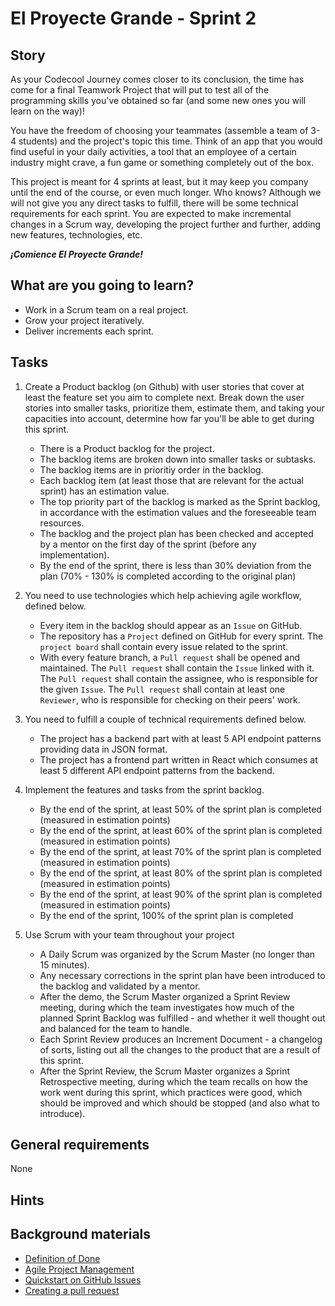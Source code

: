 # El Proyecte Grande - Sprint 2

## Story

As your Codecool Journey comes closer to its conclusion, the time has come for a final Teamwork Project that will put to
test all of the programming skills you've obtained so far (and some new ones you will learn on the way)!

You have the freedom of choosing your teammates (assemble a team of 3-4 students) and the project's topic this time.
Think of an app that you would find useful in your daily activities, a tool that an employee of a certain industry might
crave, a fun game or something completely out of the box.

This project is meant for 4 sprints at least, but it may keep you company until the end of the course, or even much
longer. Who knows? Although we will not give you any direct tasks to fulfill, there will be some technical requirements
for each sprint. You are expected to make incremental changes in a Scrum way, developing the project further and
further, adding new features, technologies, etc.

***¡Comience El Proyecte Grande!***

## What are you going to learn?

- Work in a Scrum team on a real project.
- Grow your project iteratively.
- Deliver increments each sprint.

## Tasks

1. Create a Product backlog (on Github) with user stories that cover at least the feature set you aim to complete next.
   Break down the user stories into smaller tasks, prioritize them, estimate them, and taking your capacities into
   account, determine how far you'll be able to get during this sprint.
    - There is a Product backlog for the project.
    - The backlog items are broken down into smaller tasks or subtasks.
    - The backlog items are in prioritiy order in the backlog.
    - Each backlog item (at least those that are relevant for the actual sprint) has an estimation value.
    - The top priority part of the backlog is marked as the Sprint backlog, in accordance with the estimation values and
      the foreseeable team resources.
    - The backlog and the project plan has been checked and accepted by a mentor on the first day of the sprint (before
      any implementation).
    - By the end of the sprint, there is less than 30% deviation from the plan (70% - 130% is completed according to the
      original plan)

2. You need to use technologies which help achieving agile workflow, defined below.
    - Every item in the backlog should appear as an `Issue` on GitHub.
    - The repository has a `Project` defined on GitHub for every sprint. The `project board` shall contain every issue
      related to the sprint.
    - With every feature branch, a `Pull request` shall be opened and maintained. The `Pull request` shall contain
      the `Issue` linked with it. The `Pull request` shall contain the assignee, who is responsible for the
      given `Issue`. The `Pull request` shall contain at least one `Reviewer`, who is responsible for checking on their
      peers' work.

3. You need to fulfill a couple of technical requirements defined below.
    - The project has a backend part with at least 5 API endpoint patterns providing data in JSON format.
    - The project has a frontend part written in React which consumes at least 5 different API endpoint patterns from
      the backend.

4. Implement the features and tasks from the sprint backlog.
    - By the end of the sprint, at least 50% of the sprint plan is completed (measured in estimation points)
    - By the end of the sprint, at least 60% of the sprint plan is completed (measured in estimation points)
    - By the end of the sprint, at least 70% of the sprint plan is completed (measured in estimation points)
    - By the end of the sprint, at least 80% of the sprint plan is completed (measured in estimation points)
    - By the end of the sprint, at least 90% of the sprint plan is completed (measured in estimation points)
    - By the end of the sprint, 100% of the sprint plan is completed

5. Use Scrum with your team throughout your project
    - A Daily Scrum was organized by the Scrum Master (no longer than 15 minutes).
    - Any necessary corrections in the sprint plan have been introduced to the backlog and validated by a mentor.
    - After the demo, the Scrum Master organized a Sprint Review meeting, during which the team investigates how much of
      the planned Sprint Backlog was fulfilled - and whether it well thought out and balanced for the team to handle.
    - Each Sprint Review produces an Increment Document - a changelog of sorts, listing out all the changes to the
      product that are a result of this sprint.
    - After the Sprint Review, the Scrum Master organizes a Sprint Retrospective meeting, during which the team recalls
      on how the work went during this sprint, which practices were good, which should be improved and which should be
      stopped (and also what to introduce).

## General requirements

None

## Hints

## Background materials

- <i class="far fa-exclamation"></i> [Definition of Done](project/curriculum/materials/pages/methodology/definition-of-done.md)
- <i class="far fa-exclamation"></i> [Agile Project Management](project/curriculum/materials/pages/methodology/agile-project-management.md)
- [Quickstart on GitHub Issues](https://docs.github.com/en/issues/tracking-your-work-with-issues/quickstart)
- [Creating a pull request](https://docs.github.com/en/github/collaborating-with-pull-requests/proposing-changes-to-your-work-with-pull-requests/creating-a-pull-request)
